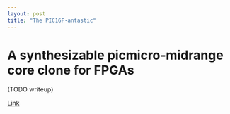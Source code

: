 ```yaml
---
layout: post
title: "The PIC16F-antastic"
---
```


# A synthesizable picmicro-midrange core clone for FPGAs

(TODO writeup)

[Link](https://github.com/kiwih/pic16f-antastic)